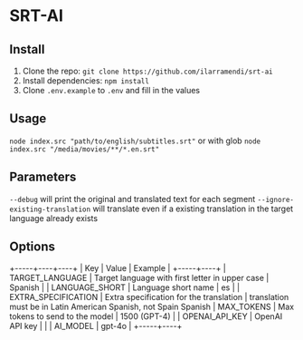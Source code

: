 # SRT-AI## Install1. Clone the repo: `git clone https://github.com/ilarramendi/srt-ai`2. Install dependencies: `npm install`3. Clone `.env.example` to `.env` and fill in the values## Usage`node index.src "path/to/english/subtitles.srt"`or with glob`node index.src "/media/movies/**/*.en.srt"`## Parameters`--debug` will print the original and translated text for each segment`--ignore-existing-translation` will translate even if a existing translation in the target language already exists## Options+-----+----+----+| Key | Value | Example |+-----+----+| TARGET_LANGUAGE | Target language with first letter in upper case | Spanish || LANGUAGE_SHORT | Language short name | es || EXTRA_SPECIFICATION | Extra specification for the translation | translation must be in Latin American Spanish, not Spain Spanish| MAX_TOKENS | Max tokens to send to the model | 1500 (GPT-4) || OPENAI_API_KEY | OpenAI API key | || AI_MODEL | gpt-4o |+-----+----+